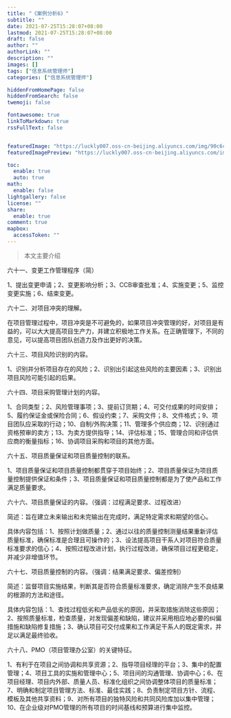 ```yaml
---
title: "《案例分析6》"
subtitle: ""
date: 2021-07-25T15:28:07+08:00
lastmod: 2021-07-25T15:28:07+08:00
draft: false
author: ""
authorLink: ""
description: ""
images: []
tags: ["信息系统管理师"]
categories: ["信息系统管理师"]

hiddenFromHomePage: false
hiddenFromSearch: false
twemoji: false

fontawesome: true
linkToMarkdown: true
rssFullText: false


featuredImage: "https://luckly007.oss-cn-beijing.aliyuncs.com/img/90c6cc12-742e-4c9f-b318-b912f163b8d0.png"
featuredImagePreview: "https://luckly007.oss-cn-beijing.aliyuncs.com/img/90c6cc12-742e-4c9f-b318-b912f163b8d0.png"

toc:
  enable: true
  auto: true
math:
  enable: false
lightgallery: false
license: ""
share:
  enable: true
comment: true
mapbox:
  accessToken: ""
---
```




> 本文主要介绍

<!--more-->

六十一、变更工作管理程序（简）

1、提出变更申请；2、变更影响分析；3、CCB审查批准；4、实施变更；5、监控变更实施；6、结束变更。

六十二、对项目冲突的理解。

在项目管理过程中，项目冲突是不可避免的，如果项目冲突管理的好，对项目是有益的，可以大大提高项目生产力，并建立积极地工作关系。在正确管理下，不同的意见，可以提高项目团队创造力及作出更好的决策。

六十三、项目风险识别的内容。

1、识别并分析项目存在的风险；2、识别出引起这些风险的主要因素；3、识别出项目风险可能引起的后果。

六十四、项目采购管理计划的内容。

1、合同类型；2、风险管理事项；3、提前订货期；4、可交付成果的时间安排；5、履约保证金或保险合同；6、假设约束；7、采购文件；8、文件格式；9、项目团队应采取的行动；10、自制/外购决策；11、管理多个供应商；12、识别通过资格预审的卖方；13、为卖方提供指导；14、评估标准；15、管理合同和评估供应商的衡量指标；16、协调项目采购和项目的其他方面。

六十五、项目质量保证和项目质量控制的联系。

1、项目质量保证和项目质量控制都贯穿于项目始终；2、项目质量保证为项目质量控制提供保证和条件；3、项目质量保证和项目质量控制都是为了使产品和工作满足质量要求。

六十六、项目质量保证的内容。（强调：过程满足要求、过程改进）

简述：旨在建立未来输出和未完输出在完成时，满足特定需求和期望的信心。

具体内容包括：1、按照计划做质量；2、通过以往的质量控制测量结果重新评估质量标准，确保标准是合理且可操作的；3、设法提高项目干系人对项目符合质量标准要求的信心；4、按照过程改进计划，执行过程改进，确保项目过程更稳定，并减少非增值环节。

六十七、项目质量控制的内容。（强调：结果满足要求、偏差控制）

简述：监督项目实施结果，判断其是否符合质量标准要求，确定消除产生不良结果的根源的方法和途径。

具体内容包括：1、查找过程低劣和产品低劣的原因，并采取措施消除这些原因；2、按照质量标准，检查质量，对发现偏差和缺陷，建议并采用相应地必要的纠偏措施和缺陷修复措施；3、确认项目可交付成果和工作满足干系人的既定需求，并足以满足最终验收。

六十八、PMO（项目管理办公室）的关键特征。

1、有利于在项目之间协调和共享资源；2、指导项目经理的平台；3、集中的配置管理；4、项目工具的实施和管理中心；5、项目间的沟通管理、协调中心；6、在项目经理、项目内外部、质量人员、标准化组织之间协调整体项目的质量标准；7、明确和制定项目管理方法、标准、最佳实践；8、负责制定项目方针、流程、模板及其他共享资料；9、对所有项目的独特风险和共同风险库加以集中管理；10、在企业级对PMO管理的所有项目的时间基线和预算进行集中监控。

 

 